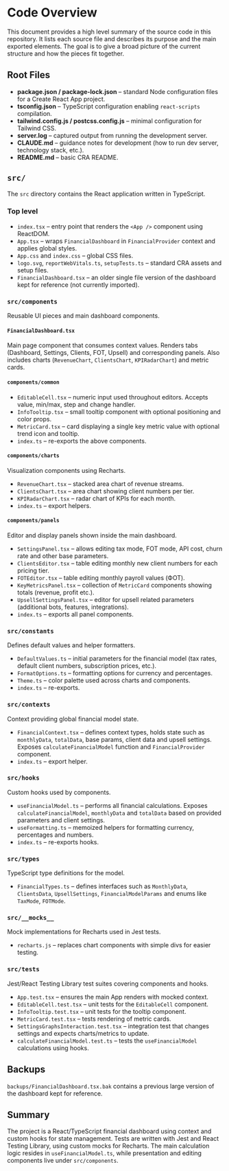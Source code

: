 # Code Overview

This document provides a high level summary of the source code in this repository. It lists each source file and describes its purpose and the main exported elements. The goal is to give a broad picture of the current structure and how the pieces fit together.

## Root Files

- **package.json / package-lock.json** – standard Node configuration files for a Create React App project.
- **tsconfig.json** – TypeScript configuration enabling `react-scripts` compilation.
- **tailwind.config.js / postcss.config.js** – minimal configuration for Tailwind CSS.
- **server.log** – captured output from running the development server.
- **CLAUDE.md** – guidance notes for development (how to run dev server, technology stack, etc.).
- **README.md** – basic CRA README.

## `src/`

The `src` directory contains the React application written in TypeScript.

### Top level

- `index.tsx` – entry point that renders the `<App />` component using ReactDOM.
- `App.tsx` – wraps `FinancialDashboard` in `FinancialProvider` context and applies global styles.
- `App.css` and `index.css` – global CSS files.
- `logo.svg`, `reportWebVitals.ts`, `setupTests.ts` – standard CRA assets and setup files.
- `FinancialDashboard.tsx` – an older single file version of the dashboard kept for reference (not currently imported).

### `src/components`

Reusable UI pieces and main dashboard components.

#### `FinancialDashboard.tsx`
Main page component that consumes context values. Renders tabs (Dashboard, Settings, Clients, FOT, Upsell) and corresponding panels. Also includes charts (`RevenueChart`, `ClientsChart`, `KPIRadarChart`) and metric cards.

#### `components/common`
- `EditableCell.tsx` – numeric input used throughout editors. Accepts value, min/max, step and change handler.
- `InfoTooltip.tsx` – small tooltip component with optional positioning and color props.
- `MetricCard.tsx` – card displaying a single key metric value with optional trend icon and tooltip.
- `index.ts` – re-exports the above components.

#### `components/charts`
Visualization components using Recharts.
- `RevenueChart.tsx` – stacked area chart of revenue streams.
- `ClientsChart.tsx` – area chart showing client numbers per tier.
- `KPIRadarChart.tsx` – radar chart of KPIs for each month.
- `index.ts` – export helpers.

#### `components/panels`
Editor and display panels shown inside the main dashboard.
- `SettingsPanel.tsx` – allows editing tax mode, FOT mode, API cost, churn rate and other base parameters.
- `ClientsEditor.tsx` – table editing monthly new client numbers for each pricing tier.
- `FOTEditor.tsx` – table editing monthly payroll values (ФОТ).
- `KeyMetricsPanel.tsx` – collection of `MetricCard` components showing totals (revenue, profit etc.).
- `UpsellSettingsPanel.tsx` – editor for upsell related parameters (additional bots, features, integrations).
- `index.ts` – exports all panel components.

### `src/constants`
Defines default values and helper formatters.
- `DefaultValues.ts` – initial parameters for the financial model (tax rates, default client numbers, subscription prices, etc.).
- `FormatOptions.ts` – formatting options for currency and percentages.
- `Theme.ts` – color palette used across charts and components.
- `index.ts` – re-exports.

### `src/contexts`
Context providing global financial model state.
- `FinancialContext.tsx` – defines context types, holds state such as `monthlyData`, `totalData`, base params, client data and upsell settings. Exposes `calculateFinancialModel` function and `FinancialProvider` component.
- `index.ts` – export helper.

### `src/hooks`
Custom hooks used by components.
- `useFinancialModel.ts` – performs all financial calculations. Exposes `calculateFinancialModel`, `monthlyData` and `totalData` based on provided parameters and client settings.
- `useFormatting.ts` – memoized helpers for formatting currency, percentages and numbers.
- `index.ts` – re-exports hooks.

### `src/types`
TypeScript type definitions for the model.
- `FinancialTypes.ts` – defines interfaces such as `MonthlyData`, `ClientsData`, `UpsellSettings`, `FinancialModelParams` and enums like `TaxMode`, `FOTMode`.

### `src/__mocks__`
Mock implementations for Recharts used in Jest tests.
- `recharts.js` – replaces chart components with simple divs for easier testing.

### `src/tests`
Jest/React Testing Library test suites covering components and hooks.
- `App.test.tsx` – ensures the main App renders with mocked context.
- `EditableCell.test.tsx` – unit tests for the `EditableCell` component.
- `InfoTooltip.test.tsx` – unit tests for the tooltip component.
- `MetricCard.test.tsx` – tests rendering of metric cards.
- `SettingsGraphsInteraction.test.tsx` – integration test that changes settings and expects charts/metrics to update.
- `calculateFinancialModel.test.ts` – tests the `useFinancialModel` calculations using hooks.

## Backups

`backups/FinancialDashboard.tsx.bak` contains a previous large version of the dashboard kept for reference.

## Summary

The project is a React/TypeScript financial dashboard using context and custom hooks for state management. Tests are written with Jest and React Testing Library, using custom mocks for Recharts. The main calculation logic resides in `useFinancialModel.ts`, while presentation and editing components live under `src/components`.
